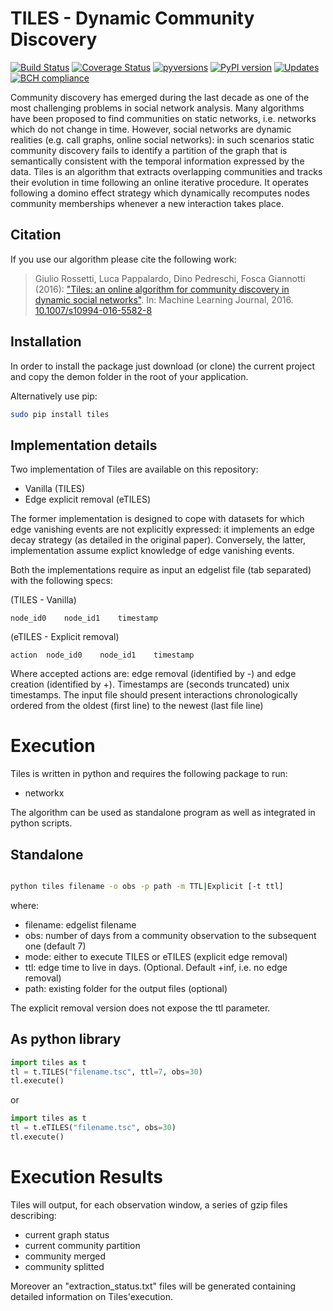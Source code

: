 # TILES - Dynamic Community Discovery

[![Build Status](https://travis-ci.org/GiulioRossetti/TILES.svg?branch=master)](https://travis-ci.org/GiulioRossetti/TILES)
[![Coverage Status](https://coveralls.io/repos/github/GiulioRossetti/TILES/badge.svg?branch=master)](https://coveralls.io/github/GiulioRossetti/TILES?branch=master)
[![pyversions](https://img.shields.io/pypi/pyversions/TILES.svg)](https://badge.fury.io/py/TILES)
[![PyPI version](https://badge.fury.io/py/tiles.svg)](https://badge.fury.io/py/TILES)
[![Updates](https://pyup.io/repos/github/GiulioRossetti/TILES/shield.svg)](https://pyup.io/repos/github/GiulioRossetti/TILES/)
[![BCH compliance](https://bettercodehub.com/edge/badge/GiulioRossetti/TILES?branch=master)](https://bettercodehub.com/)


Community discovery has emerged during the last decade as one of the most challenging problems in social network analysis. Many algorithms have been proposed to find communities on static networks, i.e. networks which do not change in time. However, social networks are dynamic realities (e.g. call graphs, online social networks): in such scenarios static community discovery fails to identify a partition of the graph that is semantically consistent with the temporal information expressed by the data. 
Tiles is an algorithm that extracts overlapping communities and tracks their evolution in time following an online iterative procedure. It operates following a domino effect strategy which dynamically recomputes nodes community memberships whenever a new interaction takes place. 

## Citation
If you use our algorithm please cite the following work:

>Giulio Rossetti, Luca Pappalardo, Dino Pedreschi, Fosca Giannotti (2016): 
>["Tiles: an online algorithm for community discovery in dynamic social networks"](http://link.springer.com/article/10.1007/s10994-016-5582-8). 
>In: Machine Learning Journal, 2016. [10.1007/s10994-016-5582-8](doi:10.1007/s10994-016-5582-8)

## Installation

In order to install the package just download (or clone) the current project and copy the demon folder in the root of your application.

Alternatively use pip:
```bash
sudo pip install tiles
```

## Implementation details

Two implementation of Tiles are available on this repository:
- Vanilla (TILES)
- Edge explicit removal (eTILES)

The former implementation is designed to cope with datasets for which edge vanishing events are not explicitly expressed: it implements an edge decay strategy (as detailed in the original paper). 
Conversely, the latter, implementation assume explict knowledge of edge vanishing events.

Both the implementations require as input an edgelist file (tab separated) with the following specs:

(TILES - Vanilla)
```
node_id0    node_id1    timestamp
```
(eTILES - Explicit removal)
```
action  node_id0    node_id1    timestamp
```
Where accepted actions are: edge removal (identified by -) and edge creation (identified by +). 
Timestamps are (seconds truncated) unix timestamps.
The input file should present interactions chronologically ordered from the oldest (first line) to the newest (last file line)

# Execution
Tiles is written in python and requires the following package to run:
- networkx

The algorithm can be used as standalone program as well as integrated in python scripts.

## Standalone

```bash

python tiles filename -o obs -p path -m TTL|Explicit [-t ttl]
```

where:
* filename: edgelist filename
* obs: number of days from a community observation to the subsequent one (default 7)
* mode: either to execute TILES or eTILES (explicit edge removal)
* ttl: edge time to live in days. (Optional. Default +inf, i.e. no edge removal)
* path: existing folder for the output files (optional)

The explicit removal version does not expose the ttl parameter.

## As python library
```python
import tiles as t
tl = t.TILES("filename.tsc", ttl=7, obs=30)
tl.execute()
```

or

```python
import tiles as t
tl = t.eTILES("filename.tsc", obs=30)
tl.execute()
```

# Execution Results
Tiles will output, for each observation window, a series of gzip files describing:

- current graph status
- current community partition
- community merged
- community splitted

Moreover an "extraction_status.txt" files will be generated containing detailed information on Tiles'execution.
